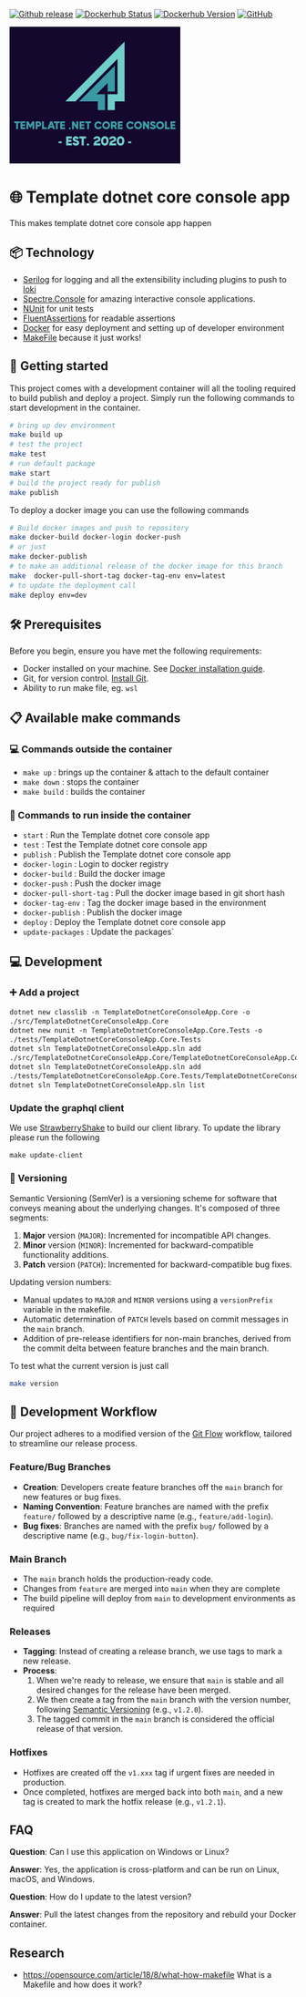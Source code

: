 [![Github release](https://img.shields.io/github/v/release/rolfwessels/template-dotnet-core-console-app)](https://github.com/rolfwessels/template-dotnet-core-console-app/releases)
[![Dockerhub Status](https://img.shields.io/badge/dockerhub-ok-blue.svg)](https://hub.docker.com/r/rolfwessels/template-dotnet-core-console-app/tags)
[![Dockerhub Version](https://img.shields.io/docker/v/rolfwessels/template-dotnet-core-console-app?sort=semver)](https://hub.docker.com/r/rolfwessels/template-dotnet-core-console-app/tags)
[![GitHub](https://img.shields.io/github/license/rolfwessels/template-dotnet-core-console-app)](https://github.com/rolfwessels/template-dotnet-core-console-app/licence.md)


![Template dotnet core console app](./docs/logo.png)

# 🌐 Template dotnet core console app

This makes template dotnet core console app happen

## 📦 Technology

* [Serilog](https://serilog.net/) for logging and all the extensibility including plugins to push to [loki](https://grafana.com/oss/loki/)
* [Spectre.Console](https://spectreconsole.net/) for amazing interactive console applications.
* [NUnit](https://nunit.org/) for unit tests
* [FluentAssertions](https://fluentassertions.com/) for readable assertions
* [Docker](https://www.docker.com/)  for easy deployment and setting up of developer environment
* [MakeFile](https://opensource.com/article/18/8/what-how-makefile)  because it just works!



## 🚀 Getting started

This project comes with a development container will all the tooling required to build publish and deploy a project. Simply run the following commands to start development in the container.

```bash
# bring up dev environment
make build up
# test the project
make test
# run default package
make start
# build the project ready for publish
make publish
```

To deploy a docker image you can use the following commands

```bash
# Build docker images and push to repository
make docker-build docker-login docker-push 
# or just
make docker-publish
# to make an additional release of the docker image for this branch
make  docker-pull-short-tag docker-tag-env env=latest
# to update the deployment call
make deploy env=dev
```
## 🛠 Prerequisites

Before you begin, ensure you have met the following requirements:
- Docker installed on your machine. See [Docker installation guide](https://docs.docker.com/get-docker/).
- Git, for version control. [Install Git](https://git-scm.com/downloads).
- Ability to run make file, eg. `wsl` 

## 📋 Available make commands

### 💻 Commands outside the container

- `make up` : brings up the container & attach to the default container
- `make down` : stops the container
- `make build` : builds the container

### 🐳 Commands to run inside the container

- `start` : Run the Template dotnet core console app
- `test` : Test the Template dotnet core console app
- `publish` : Publish the Template dotnet core console app
- `docker-login` : Login to docker registry
- `docker-build` : Build the docker image
- `docker-push` : Push the docker image
- `docker-pull-short-tag` : Pull the docker image based in git short hash
- `docker-tag-env` : Tag the docker image based in the environment
- `docker-publish` : Publish the docker image
- `deploy` : Deploy the Template dotnet core console app
- `update-packages` : Update the packages`

## 💻 Development

### ➕ Add a project

```
dotnet new classlib -n TemplateDotnetCoreConsoleApp.Core -o ./src/TemplateDotnetCoreConsoleApp.Core
dotnet new nunit -n TemplateDotnetCoreConsoleApp.Core.Tests -o ./tests/TemplateDotnetCoreConsoleApp.Core.Tests
dotnet sln TemplateDotnetCoreConsoleApp.sln add ./src/TemplateDotnetCoreConsoleApp.Core/TemplateDotnetCoreConsoleApp.Core.csproj
dotnet sln TemplateDotnetCoreConsoleApp.sln add ./tests/TemplateDotnetCoreConsoleApp.Core.Tests/TemplateDotnetCoreConsoleApp.Core.Tests.csproj
dotnet sln TemplateDotnetCoreConsoleApp.sln list
```

### Update the graphql client

We use [StrawberryShake](https://chillicream.com/docs/strawberryshake/v13/get-started/console) to build our client library. To update the library please run the following

```
make update-client
```

### 🔄 Versioning

Semantic Versioning (SemVer) is a versioning scheme for software that conveys meaning about the underlying changes. It's composed of three segments:

1. **Major** version (`MAJOR`): Incremented for incompatible API changes.
2. **Minor** version (`MINOR`): Incremented for backward-compatible functionality additions.
3. **Patch** version (`PATCH`): Incremented for backward-compatible bug fixes.

Updating version numbers:

- Manual updates to `MAJOR` and `MINOR` versions using a `versionPrefix` variable in the makefile.
- Automatic determination of `PATCH` levels based on commit messages in the `main` branch.
- Addition of pre-release identifiers for non-main branches, derived from the commit delta between feature branches and the main branch.

To test what the current version is just call

```bash
make version
```

## 🔄 Development Workflow

Our project adheres to a modified version of the [Git Flow](https://nvie.com/posts/a-successful-git-branching-model/) workflow, tailored to streamline our release process.

### Feature/Bug Branches

- **Creation**: Developers create feature branches off the `main` branch for new features or bug fixes.
- **Naming Convention**: Feature branches are named with the prefix `feature/` followed by a descriptive name (e.g., `feature/add-login`).
- **Bug fixes**: Branches are named with the prefix `bug/` followed by a descriptive name (e.g., `bug/fix-login-button`).

### Main Branch

- The `main` branch holds the production-ready code.
- Changes from `feature` are merged into `main` when they are complete
- The build pipeline will deploy from `main` to development environments as required

### Releases

- **Tagging**: Instead of creating a release branch, we use tags to mark a new release.
- **Process**:
  1. When we're ready to release, we ensure that `main` is stable and all desired changes for the release have been merged.
  2. We then create a tag from the `main` branch with the version number, following [Semantic Versioning](https://semver.org/) (e.g., `v1.2.0`).
  4. The tagged commit in the `main` branch is considered the official release of that version.

### Hotfixes

- Hotfixes are created off the `v1.xxx` tag if urgent fixes are needed in production.
- Once completed, hotfixes are merged back into both `main`, and a new tag is created to mark the hotfix release (e.g., `v1.2.1`).

## FAQ

**Question**: Can I use this application on Windows or Linux?

**Answer**: Yes, the application is cross-platform and can be run on Linux, macOS, and Windows.

**Question**: How do I update to the latest version?

**Answer**: Pull the latest changes from the repository and rebuild your Docker container.

## Research

- <https://opensource.com/article/18/8/what-how-makefile> What is a Makefile and how does it work?
